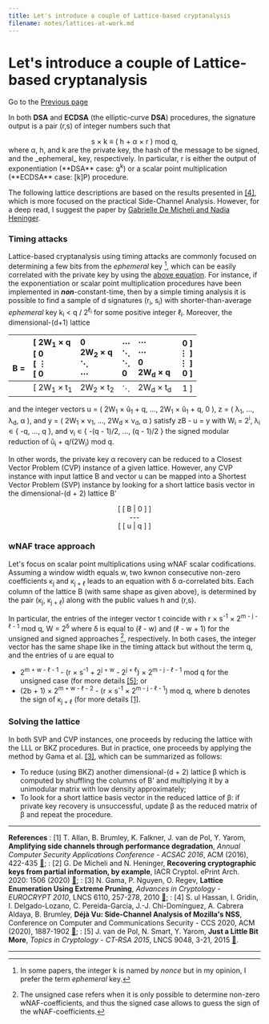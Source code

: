 ```yaml
---
title: Let's introduce a couple of Lattice-based cryptanalysis
filename: notes/lattices-at-work.md
---
```


# Let's introduce a couple of Lattice-based cryptanalysis

Go to the [Previous page](../notes.md)

In both **DSA** and **ECDSA** (the elliptic-curve **DSA**) procedures, the signature output is a pair (r,s) of integer numbers such that
<center><a id="signature-rs"></a> s &#xd7; k &#x2261; &#x28; h + &#x3B1; &#xd7; r &#x29; mod q,</center>
where &#x3B1;, h, and k are the private key, the hash of the message to be signed, and the _ephemeral_ key, respectively. In particular, r is either the output of exponentiation (**DSA** case: g<sup>k</sup>) or a scalar point multiplication (**ECDSA** case: &#x5b;k&#x5d;P) procedure.

The following lattice descriptions are based on the results presented in [&#x5b;4&#x5d;](#DEJAVU20), which is more focused on the practical Side-Channel Analysis. However, for a deep read, I suggest the paper by [Gabrielle De Micheli and Nadia Heninger](#MH20).


### Timing attacks

Lattice-based cryptanalysis using timing attacks are commonly focused on determining a few bits from the _ephemeral_ key [^1], which can be easily correlated with the private key by using the [above equation](#signature-rs). For instance, if the exponentiation or scalar point multiplication procedures have been implemented in _**non**_-constant-time, then by a simple timing analysis it is possible to find a sample of d signatures (r<sub>i</sub>, s<sub>i</sub>) with shorter-than-average _ephemeral_ key k<sub>i</sub> &#x3c; q / 2<sup>&#x2113;<sub>i</sub></sup> for some positive integer &#x2113;<sub>i</sub>. Moreover, the dimensional-(d+1) lattice

| <br/><br/>B =<br/>    | &#x5b; 2W<sub>1</sub> &#xd7; q <br/>&#x5b; 0 <br/>&#x5b; &#x22EE; <br/>&#x5b; 0 | 0 <br/>2W<sub>2</sub> &#xd7; q <br/>&#x22F1; <br/>&#x22EF; | &#x22EF; <br/>&#x22F1; <br/>&#x22F1; <br/>0 | &#x22EF; <br/>&#x22EF; <br/>0  <br/>2W<sub>d</sub> &#xd7; q | 0 &#x5d; <br/>&#x22EE; &#x5d; <br/>&#x22EE; &#x5d; <br/>0 &#x5d; |
| ---: | :---                   | :---           | :---    | :---    | ---:       |
|     | &#x5b; 2W<sub>1</sub> &#xd7; t<sub>1</sub> | 2W<sub>2</sub> &#xd7; t<sub>2</sub> | &#x22F1; | 2W<sub>d</sub> &#xd7; t<sub>d</sub> | 1 &#x5d;    |


and the integer vectors u = &#x28; 2W<sub>1</sub> &#xd7; &ucirc;<sub>1</sub> + q, &#x2026;, 2W<sub>1</sub> &#xd7; &ucirc;<sub>1</sub> + q, 0  &#x29;, z = &#x28; &#x03BB;<sub>1</sub>, &#x2026;, &#x03BB;<sub>d</sub>, &#x3B1; &#x29;, and y = &#x28; 2W<sub>1</sub> &#xd7; &#x03BD;<sub>1</sub>, &#x2026;, 2W<sub>d</sub> &#xd7; &#x03BD;<sub>d</sub>, &#x3B1; &#x29; satisfy zB - u = y with  W<sub>i</sub> = 2<sup>i</sup>, &#x03BB;<sub>i</sub> &#x220A; &#x7b; -q, &#x2026;, q &#x7d;, and &#x03BD;<sub>i</sub> &#x220A; &#x7b; -(q - 1)/2, &#x2026;, (q - 1)/2 &#x7d; the signed modular reduction of &ucirc;<sub>i</sub> + q/(2W<sub>i</sub>) mod q.

In other words, the private key &#x3B1; recovery can be reduced to a Closest Vector Problem (CVP) instance of a given lattice. However, any CVP instance with input lattice B and vector u can be mapped into a Shortest Vector Problem (SVP) instance by looking for a short lattice basis vector in the dimensional-(d + 2) lattice B'

<center>
[ &#x5b; B | 0 &#x5d; ]<br/>
 --- <br/>
[ &#x5b; u | q &#x5d; ]
</center>

### wNAF trace approach

Let's focus on scalar point multiplications using wNAF scalar codifications. Assuming a window width equals w, two kwnon consecutive non-zero coefficients &#x03BA;<sub>j</sub> and &#x03BA;<sub>j + &#x2113;</sub> leads to an equation with &#x03B4; &#x3B1;-correlated bits. Each column of the lattice B (with same shape as given above), is determined by the pair (&#x03BA;<sub>j</sub>, &#x03BA;<sub>j + &#x2113;</sub>) along with the public values h and (r,s).

In particular, the entries of the integer vector t coincide with r &#xd7; s<sup>-1</sup> &#xd7; 2<sup>m - j - &#x2113; - 1</sup> mod q, W = 2<sup>&#x03B4;</sup> where &#x03B4; is equal to (&#x2113; - w) and (&#x2113; - w + 1) for the unsigned and signed approaches [^2], respectively. In both cases, the integer vector has the same shape like in the timing attack but  without the term q, and the entries of u are equal to

- 2<sup>m + w - &#x2113; - 1</sup> - (r &#xd7; s<sup>-1</sup> + 2<sup>j + w</sup> - 2<sup>j + &#x2113;</sup>) &#xd7; 2<sup>m - j - &#x2113; - 1</sup> mod q for the unsigned case (for more details [&#x5b;5&#x5d;](#PSY15); or
- (2b + 1) &#xd7; 2<sup>m + w - &#x2113; - 2</sup> - (r &#xd7; s<sup>-1</sup> &#xd7; 2<sup>m - j - &#x2113; - 1</sup>) mod q, where b denotes the sign of &#x03BA;<sub>j + &#x2113;</sub> (for more details [&#x5b;1&#x5d;](#ABFPY16).


### Solving the lattice

In both SVP and CVP instances, one proceeds by reducing the lattice with the LLL or BKZ procedures. But in practice, one proceeds by applying the method by Gama et al. [&#x5b;3&#x5d;](#GNR10), which can be summarized as follows:

- To reduce (using BKZ) another dimensional-(d + 2) lattice &#x03B2; which is computed by shuffling the columns of B' and multiplying it by a unimodular matrix with low density approximately; 
- To look for a short lattice basis vector in the reduced lattice of &#x03B2;: if private key recovery is unsuccessful, update &#x03B2; as the reduced matrix of &#x03B2; and repeat the procedure.

[^1]: In some papers, the integer k is named by _nonce_ but in my opinion, I prefer the term _ephemeral_ key.
[^2]: The unsigned case refers when it is only possible to determine non-zero wNAF-coefficients, and thus the signed case allows to guess the sign of the wNAF-coefficients.

---

**References**
: <a id="ABFPY16"></a> [1] T. Allan, B. Brumley, K. Falkner, J. van de Pol, Y. Yarom, **Amplifying side channels through performance degradation**, _Annual Computer Security Applications Conference - ACSAC 2016_, ACM (2016), 422-435 [&#128279;](https://dl.acm.org/doi/10.1145/2991079.2991084);
: <a id="MH20"></a> [2] G. De Micheli and N. Heninger, **Recovering cryptographic keys from partial information, by example**, IACR Cryptol. ePrint Arch. 2020: 1506 (2020) [&#128279;](https://eprint.iacr.org/2020/1506);
: <a id="GNR10"></a> [3] N. Gama, P. Nguyen, O. Regev, **Lattice Enumeration Using Extreme Pruning**, _Advances in Cryptology - EUROCRYPT 2010_, LNCS 6110, 257-278, 2010 [&#128279;](https://link.springer.com/chapter/10.1007%2F978-3-642-13190-5_13);
: <a id="DEJAVU20"></a> [4] S. ul Hassan, I. Gridin, I. Delgado-Lozano, C. Pereida-Garc&iacute;a, J.-J. Chi-Dom&iacute;nguez, A. Cabrera Aldaya, B. Brumley, **D&eacute;j&agrave; Vu: Side-Channel Analysis of Mozilla's NSS**, Conference on Computer and Communications Security - CCS 2020, ACM (2020), 1887-1902 [&#128279;](https://doi.org/10.1145/3372297.3421761);
: <a id="PSY15"></a> [5] J. van de Pol, N. Smart, Y. Yarom, **Just a Little Bit More**, _Topics in Cryptology - CT-RSA 2015_, LNCS 9048, 3-21, 2015 [&#128279;](https://doi.org/10.1007/978-3-319-16715-2_1).

---
